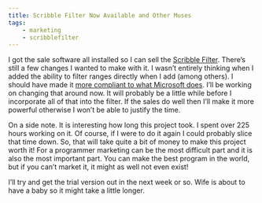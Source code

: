 ```yaml
---
title: Scribble Filter Now Available and Other Muses
tags: 
    - marketing
    - scribblefilter
---
```


I got the sale software all installed so I can sell the [Scribble
Filter](http://www.spreadsheetbudget.com/products/scribble-filter/).
There’s still a few changes I wanted to make with it. I wasn’t entirely
thinking when I added the ability to filter ranges directly when I add
(among others). I should have made it [more compliant to what Microsoft
does](http://office.microsoft.com/en-us/excel-help/using-structured-references-with-excel-tables-HA010155686.aspx#BMstructured_reference_syntax_rules).
I’ll be working on changing that around now. It will probably be a
little while before I incorporate all of that into the filter. If the
sales do well then I’ll make it more powerful otherwise I won’t be able
to justify the time.

On a side note. It is interesting how long this project took. I spent
over 225 hours working on it. Of course, if I were to do it again I
could probably slice that time down. So, that will take quite a bit of
money to make this project worth it! For a programmer marketing can be
the most difficult part and it is also the most important part. You can
make the best program in the world, but if you can’t market it, it might
as well not even exist!

I’ll try and get the trial version out in the next week or so. Wife is
about to have a baby so it might take a little longer.
